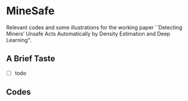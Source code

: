 # MineSafe

Relevant codes and some illustrations for the working paper ``Detecting Miners’ Unsafe Acts Automatically by Density Estimation and Deep Learning".

## A Brief Taste

- [ ] todo

## Codes
